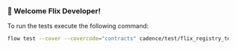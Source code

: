### 👋 Welcome Flix Developer!

To run the tests execute the following command:
```bash
flow test --cover --covercode="contracts" cadence/test/flix_registry_test.cdc
```
